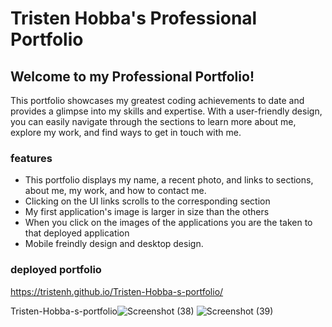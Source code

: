 # Tristen Hobba's Professional Portfolio
## Welcome to my Professional Portfolio! 
This portfolio showcases my greatest coding achievements to date and provides a glimpse into my skills and expertise. With a user-friendly design, you can easily navigate through the sections to learn more about me, explore my work, and find ways to get in touch with me.

### features
* This portfolio displays my name, a recent photo, and links to sections, about me, my work, and how to contact me.
* Clicking on the UI links scrolls to the corresponding section
* My first application's image is larger in size than the others
* When you click on the images of the applications you are the taken to that deployed application
* Mobile freindly design and desktop design.

### deployed portfolio
https://tristenh.github.io/Tristen-Hobba-s-portfolio/

Tristen-Hobba-s-portfolio![Screenshot (38)](https://github.com/Tristenh/Tristen-Hobba-s-portfolio/assets/121472192/7bbd2f4e-a99e-4f0d-9308-e05021521fc0)
![Screenshot (39)](https://github.com/Tristenh/Tristen-Hobba-s-portfolio/assets/121472192/fe19fa36-48d3-4c7e-b0dc-d4c5584318e5)

